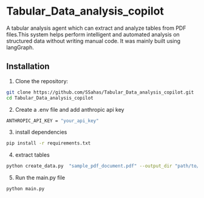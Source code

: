 # Tabular_Data_analysis_copilot

A tabular analysis agent which can extract and analyze tables from PDF files.This system helps  perform intelligent and automated analysis on structured data without writing manual code. It was mainly built using langGraph. 

## Installation

1. Clone the repository:
```bash
git clone https://github.com/SSahas/Tabular_Data_analysis_copilot.git
cd Tabular_Data_analysis_copilot
```

2. Create a .env file and add anthropic api key
```bash
ANTHROPIC_API_KEY = "your_api_key"
```

3. install dependencies
```bash
pip install -r requirements.txt
```

4. extract tables
```bash
python create_data.py  "sample_pdf_document.pdf" --output_dir "path/to/where_you_want_store_extarcted_tabelfiles"
```

5. Run the main.py file
```bash
python main.py
```
